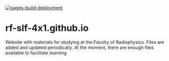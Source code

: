 [![pages-build-deployment](https://github.com/rf-slf-4x1/rf-slf-4x1.github.io/actions/workflows/pages/pages-build-deployment/badge.svg)](https://github.com/rf-slf-4x1/rf-slf-4x1.github.io/actions/workflows/pages/pages-build-deployment)
# rf-slf-4x1.github.io
Website with materials for studying at the Faculty of Radiophysics. Files are added and updated periodically. At the moment, there are enough files available to facilitate learning
